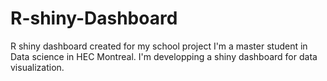 # R-shiny-Dashboard
R shiny dashboard created for my school project
I'm a master student in Data science in HEC Montreal. I'm developping a shiny dashboard for data visualization.

